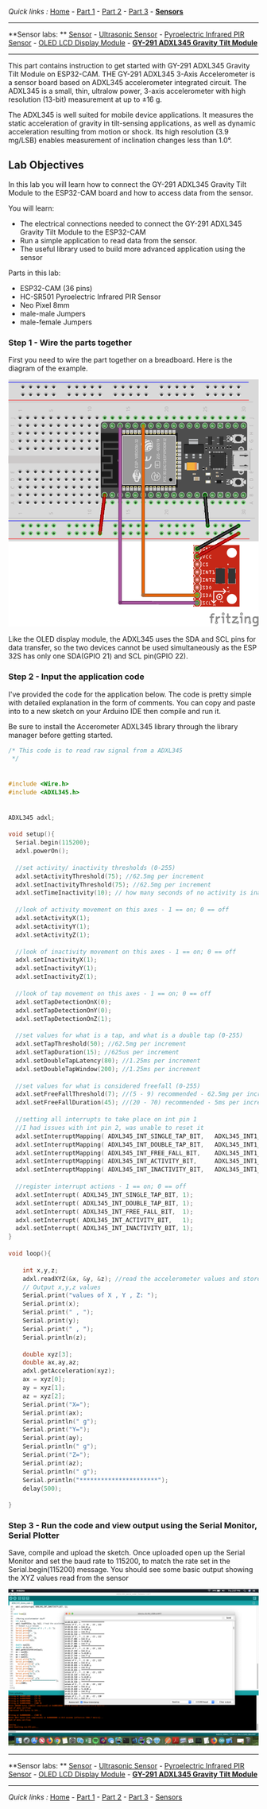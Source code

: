 *Quick links :*
[Home](/README.md) - [Part 1](../part1/README.md) - [Part 2](../part2/README.md) - [Part 3](../part3/README.md)  - [**Sensors**](/en/sensors/README.md)

***
**Sensor labs: ** [Sensor](README.md) - [Ultrasonic Sensor](ESP32-CAM+Neopixel-LED+HC-SR04.md) - [Pyroelectric Infrared PIR Sensor](ESP32-CAM+Neopixel-LED+PIR.md) - [OLED LCD Display Module](ESP32-CAM+SSD1306_Display.md) - [**GY-291 ADXL345 Gravity Tilt Module**](ESP32-CAM+GY-291_ADXL345_Gyroscope.md)
***

This part contains instruction to get started with GY-291 ADXL345 Gravity Tilt Module on ESP32-CAM. THE GY-291 ADXL345 3-Axis Accelerometer is a sensor board based on ADXL345 accelerometer integrated circuit. The ADXL345 is a small, thin, ultralow power, 3-axis accelerometer with high resolution (13-bit) measurement at up to ±16 g. 

The ADXL345 is well suited for mobile device applications. It measures the static acceleration of gravity in tilt-sensing applications, as well as dynamic acceleration resulting from motion or shock. Its high resolution (3.9 mg/LSB) enables measurement of inclination changes less than 1.0°.

## Lab Objectives

In this lab you will learn how to connect the GY-291 ADXL345 Gravity Tilt Module to the ESP32-CAM board and how to access data from the sensor.

You will learn:

- The electrical connections needed to connect the GY-291 ADXL345 Gravity Tilt Module to the ESP32-CAM
- Run a simple application to read data from the sensor.
- The useful library used to build more advanced application using the sensor

Parts in this lab:

- ESP32-CAM (36 pins)
- HC-SR501 Pyroelectric Infrared PIR Sensor
- Neo Pixel 8mm 
- male-male Jumpers
- male-female Jumpers

### Step 1 - Wire the parts together

First you need to wire the part together on a breadboard. Here is the diagram of the example.

![ESP32-CAM ADXL345 sensor wiring](../images/ESP32-CAM+ADXL345.png)


Like the OLED display module, the ADXL345 uses the SDA and SCL pins for data transfer, so the two devices cannot be used simultaneously as the ESP 32S has only one SDA(GPIO 21) and SCL pin(GPIO 22). 


### Step 2 - Input the application code

I've provided the code for the application below. The code is pretty simple with detailed explanation in the form of comments. You can copy and paste into to a new sketch on your Arduino IDE then compile and run it. 

Be sure to install the Accerometer ADXL345 library through the library manager before getting started.


```C++
/* This code is to read raw signal from a ADXL345
 */
 

#include <Wire.h>
#include <ADXL345.h>


ADXL345 adxl;

void setup(){
  Serial.begin(115200);
  adxl.powerOn();

  //set activity/ inactivity thresholds (0-255)
  adxl.setActivityThreshold(75); //62.5mg per increment
  adxl.setInactivityThreshold(75); //62.5mg per increment
  adxl.setTimeInactivity(10); // how many seconds of no activity is inactive?
 
  //look of activity movement on this axes - 1 == on; 0 == off 
  adxl.setActivityX(1);
  adxl.setActivityY(1);
  adxl.setActivityZ(1);
 
  //look of inactivity movement on this axes - 1 == on; 0 == off
  adxl.setInactivityX(1);
  adxl.setInactivityY(1);
  adxl.setInactivityZ(1);
 
  //look of tap movement on this axes - 1 == on; 0 == off
  adxl.setTapDetectionOnX(0);
  adxl.setTapDetectionOnY(0);
  adxl.setTapDetectionOnZ(1);
 
  //set values for what is a tap, and what is a double tap (0-255)
  adxl.setTapThreshold(50); //62.5mg per increment
  adxl.setTapDuration(15); //625us per increment
  adxl.setDoubleTapLatency(80); //1.25ms per increment
  adxl.setDoubleTapWindow(200); //1.25ms per increment
 
  //set values for what is considered freefall (0-255)
  adxl.setFreeFallThreshold(7); //(5 - 9) recommended - 62.5mg per increment
  adxl.setFreeFallDuration(45); //(20 - 70) recommended - 5ms per increment
 
  //setting all interrupts to take place on int pin 1
  //I had issues with int pin 2, was unable to reset it
  adxl.setInterruptMapping( ADXL345_INT_SINGLE_TAP_BIT,   ADXL345_INT1_PIN );
  adxl.setInterruptMapping( ADXL345_INT_DOUBLE_TAP_BIT,   ADXL345_INT1_PIN );
  adxl.setInterruptMapping( ADXL345_INT_FREE_FALL_BIT,    ADXL345_INT1_PIN );
  adxl.setInterruptMapping( ADXL345_INT_ACTIVITY_BIT,     ADXL345_INT1_PIN );
  adxl.setInterruptMapping( ADXL345_INT_INACTIVITY_BIT,   ADXL345_INT1_PIN );
 
  //register interrupt actions - 1 == on; 0 == off  
  adxl.setInterrupt( ADXL345_INT_SINGLE_TAP_BIT, 1);
  adxl.setInterrupt( ADXL345_INT_DOUBLE_TAP_BIT, 1);
  adxl.setInterrupt( ADXL345_INT_FREE_FALL_BIT,  1);
  adxl.setInterrupt( ADXL345_INT_ACTIVITY_BIT,   1);
  adxl.setInterrupt( ADXL345_INT_INACTIVITY_BIT, 1);
}

void loop(){
   
	int x,y,z;  
	adxl.readXYZ(&x, &y, &z); //read the accelerometer values and store them in variables  x,y,z
	// Output x,y,z values 
	Serial.print("values of X , Y , Z: ");
	Serial.print(x);
	Serial.print(" , ");
	Serial.print(y);
	Serial.print(" , ");
	Serial.println(z);
	
	double xyz[3];
	double ax,ay,az;
	adxl.getAcceleration(xyz);
	ax = xyz[0];
	ay = xyz[1];
	az = xyz[2];
	Serial.print("X=");
	Serial.print(ax);
    Serial.println(" g");
	Serial.print("Y=");
	Serial.print(ay);
    Serial.println(" g");
	Serial.print("Z=");
	Serial.print(az);
    Serial.println(" g");
	Serial.println("**********************");
	delay(500);
 
}
```

### Step 3 - Run the code and view output using the Serial Monitor, Serial Plotter

Save, compile and upload the sketch.  Once uploaded open up the Serial Monitor and set the baud rate to 115200, to match the rate set in the Serial.begin(115200) message.  You should see some basic output showing the XYZ values read from the sensor 

![Output Screenshot](../images/ESP32-CAM+GY-291.png)

***
**Sensor labs: ** [Sensor](README.md) - [Ultrasonic Sensor](ESP32-CAM+Neopixel-LED+HC-SR04.md) - [Pyroelectric Infrared PIR Sensor](ESP32-CAM+Neopixel-LED+PIR.md) - [OLED LCD Display Module](ESP32-CAM+SSD1306_Display.md) - [**GY-291 ADXL345 Gravity Tilt Module**](ESP32-CAM+GY-291_ADXL345_Gyroscope.md)
***
*Quick links :*
[Home](/README.md) - [Part 1](../part1/README.md) - [Part 2](../part2/README.md) - [Part 3](../part3/README.md) -  [Sensors](/en/sensors/README.md)